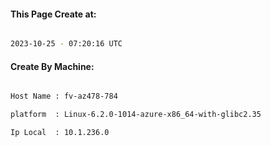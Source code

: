 
   
#### This Page Create at:

```bash

2023-10-25 - 07:20:16 UTC

```

#### Create By Machine:

```bash

Host Name : fv-az478-784

platform  : Linux-6.2.0-1014-azure-x86_64-with-glibc2.35

Ip Local  : 10.1.236.0

```

